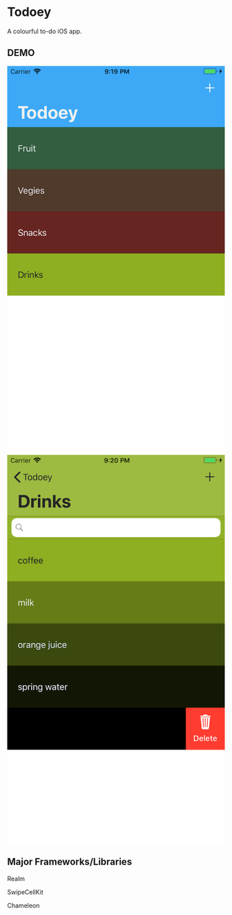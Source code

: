 Todoey
========

A colourful to-do iOS app.

DEMO
--------------
![alt text](/demo/categories.png)
![alt text](/demo/items.png)

Major Frameworks/Libraries
---------------

Realm

SwipeCellKit

Chameleon

